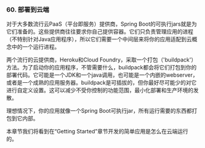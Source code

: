 ### 60. 部署到云端

对于大多数流行云PaaS（平台即服务）提供商，Spring Boot的可执行jars就是为它们准备的。这些提供商往往要求你自己提供容器。它们只负责管理应用的进程（不特别针对Java应用程序），所以它们需要一个中间层来将你的应用适配到云概念中的一个运行进程。

两个流行的云提供商，Heroku和Cloud Foundry，采取一个打包（'buildpack'）方法。为了启动你的应用程序，不管需要什么，buildpack都会将它们打包到你的部署代码。它可能是一个JDK和一个java调用，也可能是一个内嵌的webserver，或者是一个成熟的应用服务器。buildpack是可插拔的，但你最好尽可能少的对它进行自定义设置。这可以减少不受你控制的功能范围，最小化部署和生产环境的发散。

理想情况下，你的应用就像一个Spring Boot可执行jar，所有运行需要的东西都打包到它内部。

本章节我们将看到在“Getting Started”章节开发的简单应用是怎么在云端运行的。
